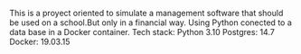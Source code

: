 This is a proyect oriented to simulate a management software that should be used on a school.But only in a financial way. Using Python conected to a data base in a Docker container.
Tech stack:
Python 3.10
Postgres: 14.7
Docker: 19.03.15
